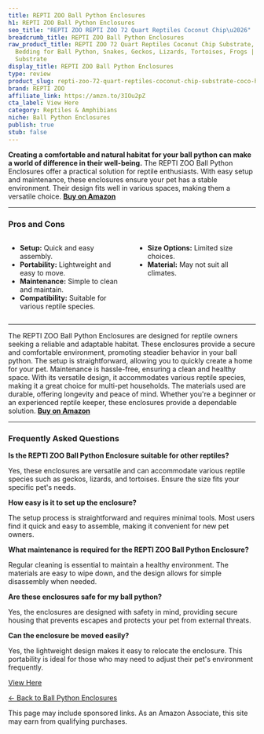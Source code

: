 ```yaml
---
title: REPTI ZOO Ball Python Enclosures
h1: REPTI ZOO Ball Python Enclosures
seo_title: "REPTI ZOO REPTI ZOO 72 Quart Reptiles Coconut Chip\u2026"
breadcrumb_title: REPTI ZOO Ball Python Enclosures
raw_product_title: REPTI ZOO 72 Quart Reptiles Coconut Chip Substrate, Coco Husk Reptiles
  Bedding for Ball Python, Snakes, Geckos, Lizards, Tortoises, Frogs | Terrarium Tanks
  Substrate
display_title: REPTI ZOO Ball Python Enclosures
type: review
product_slug: repti-zoo-72-quart-reptiles-coconut-chip-substrate-coco-husk-reptiles-b-1c630368
brand: REPTI ZOO
affiliate_link: https://amzn.to/3IOu2pZ
cta_label: View Here
category: Reptiles & Amphibians
niche: Ball Python Enclosures
publish: true
stub: false
---
```


<div id="intro" class="full-width">
  <p><strong>Creating a comfortable and natural habitat for your ball python can make a world of difference in their well-being.</strong> The REPTI ZOO Ball Python Enclosures offer a practical solution for reptile enthusiasts. With easy setup and maintenance, these enclosures ensure your pet has a stable environment. Their design fits well in various spaces, making them a versatile choice. <a href="https://amzn.to/3IOu2pZ" rel="nofollow sponsored noopener" target="_blank"><strong>Buy on Amazon</strong></a></p>
</div>

<hr />
<h3 id="pros-cons">Pros and Cons</h3>
<div class="pc-grid" style="display:grid;grid-template-columns:1fr 1fr;gap:16px;">
  <ul>
    <li><strong>Setup:</strong> Quick and easy assembly.</li>
    <li><strong>Portability:</strong> Lightweight and easy to move.</li>
    <li><strong>Maintenance:</strong> Simple to clean and maintain.</li>
    <li><strong>Compatibility:</strong> Suitable for various reptile species.</li>
  </ul>
  <ul>
    <li><strong>Size Options:</strong> Limited size choices.</li>
    <li><strong>Material:</strong> May not suit all climates.</li>
  </ul>
</div>
<hr />

<div class="full-width">
  <p>The REPTI ZOO Ball Python Enclosures are designed for reptile owners seeking a reliable and adaptable habitat. These enclosures provide a secure and comfortable environment, promoting steadier behavior in your ball python. The setup is straightforward, allowing you to quickly create a home for your pet. Maintenance is hassle-free, ensuring a clean and healthy space. With its versatile design, it accommodates various reptile species, making it a great choice for multi-pet households. The materials used are durable, offering longevity and peace of mind. Whether you're a beginner or an experienced reptile keeper, these enclosures provide a dependable solution. <a href="https://amzn.to/3IOu2pZ" rel="nofollow sponsored noopener" target="_blank"><strong>Buy on Amazon</strong></a></p>
</div>

<hr />
<h3 id="faqs">Frequently Asked Questions</h3>

<p><strong>Is the REPTI ZOO Ball Python Enclosure suitable for other reptiles?</strong></p>
<p>Yes, these enclosures are versatile and can accommodate various reptile species such as geckos, lizards, and tortoises. Ensure the size fits your specific pet's needs.</p>

<p><strong>How easy is it to set up the enclosure?</strong></p>
<p>The setup process is straightforward and requires minimal tools. Most users find it quick and easy to assemble, making it convenient for new pet owners.</p>

<p><strong>What maintenance is required for the REPTI ZOO Ball Python Enclosure?</strong></p>
<p>Regular cleaning is essential to maintain a healthy environment. The materials are easy to wipe down, and the design allows for simple disassembly when needed.</p>

<p><strong>Are these enclosures safe for my ball python?</strong></p>
<p>Yes, the enclosures are designed with safety in mind, providing secure housing that prevents escapes and protects your pet from external threats.</p>

<p><strong>Can the enclosure be moved easily?</strong></p>
<p>Yes, the lightweight design makes it easy to relocate the enclosure. This portability is ideal for those who may need to adjust their pet's environment frequently.</p>
<p><a class="btn" href="https://amzn.to/3IOu2pZ" target="_blank" rel="nofollow sponsored noopener">View Here</a></p>
<p><a href="/roundups/reptiles-amphibians/ball-python-enclosures/">← Back to Ball Python Enclosures</a></p>
<aside class="disclosure">This page may include sponsored links. As an Amazon Associate, this site may earn from qualifying purchases.</aside>

